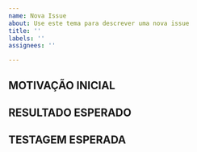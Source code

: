 ```yaml
---
name: Nova Issue
about: Use este tema para descrever uma nova issue
title: ''
labels: ''
assignees: ''

---
```


## MOTIVAÇÃO INICIAL
<!-- Descreva a motivação inicial para esta issue. Por que essa mudança ou adição é necessária? Quais problemas ela resolve ou quais melhorias ela traz? -->

## RESULTADO ESPERADO
<!-- Detalhe o que é esperado como resultado final. Quais são os critérios de aceitação? Como saberemos que a issue foi resolvida com sucesso? -->

## TESTAGEM ESPERADA
<!-- Explique como a testagem será conduzida. Quais são os passos necessários para garantir que o resultado esperado foi alcançado? Inclua qualquer informação relevante sobre ambiente de teste, ferramentas necessárias, etc. -->
